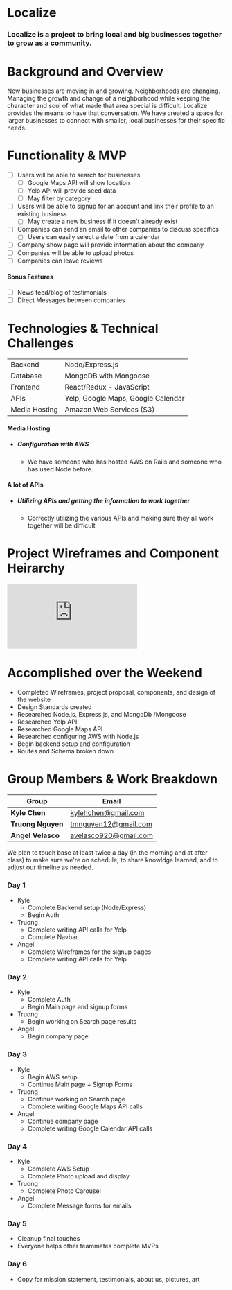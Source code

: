 # Localize

### Localize is a project to bring local and big businesses together to grow as a community. 

# Background and Overview

New businesses are moving in and growing. Neighborhoods are changing. Managing the growth and change of a neighborhood while keeping the character and soul of what made that area special is difficult. Localize provides the means to have that conversation. We have created a space for larger businesses to connect with smaller, local businesses for their specific needs. 

# Functionality & MVP
   - [ ] Users will be able to search for businesses
     - [ ] Google Maps API will show location
     - [ ] Yelp API will provide seed data 
     - [ ] May filter by category 
   - [ ] Users will be able to signup for an account and link their profile to an existing business
     - [ ] May create a new business if it doesn't already exist 
   - [ ] Companies can send an email to other companies to discuss specifics 
     - [ ] Users can easily select a date from a calendar 
   - [ ] Company show page will provide information about the company 
   - [ ] Companies will be able to upload photos
   - [ ] Companies can leave reviews

#### Bonus Features
   - [ ] News feed/blog of testimonials 
   - [ ] Direct Messages between companies 

# Technologies & Technical Challenges
|   |   |
|-------|-------|
| Backend| Node/Express.js |
| Database| MongoDB with Mongoose |
| Frontend| React/Redux - JavaScript|
| APIs| Yelp, Google Maps, Google Calendar |
| Media Hosting | Amazon Web Services (S3) |

#### Media Hosting 
  + ##### Configuration with AWS 
    + We have someone who has hosted AWS on Rails and someone who has used Node before.

#### A lot of APIs
  + ##### Utilizing APIs and getting the information to work together 
    - Correctly utilizing the various APIs and making sure they all work together will be difficult 
    
# Project Wireframes and Component Heirarchy 

![Wireframes](https://github.com/khan-c/flex/blob/master/docs/Wireframes_Components.pdf)

# Accomplished over the Weekend
 - Completed Wireframes, project proposal, components, and design of the website
 - Design Standards created 
 - Researched Node.js, Express.js, and MongoDb /Mongoose 
 - Researched Yelp API 
 - Researched Google Maps API 
 - Researched configuring AWS with Node.js 
 - Begin backend setup and configuration 
 - Routes and Schema broken down 

# Group Members & Work Breakdown

| Group | Email |
|-------|-------|
|**Kyle Chen** | kylehchen@gmail.com |
|**Truong Nguyen** | tmnguyen12@gmail.com|
|**Angel Velasco** | avelasco920@gmail.com|

We plan to touch base at least twice a day (in the morning and at after class) to make sure we're on schedule, to share knowldge learned, and to adjust our timeline as needed. 

### Day 1
  - Kyle 
    - Complete Backend setup (Node/Express)
    - Begin Auth 
  - Truong 
    - Complete writing API calls for Yelp 
    - Complete Navbar  
  - Angel 
    - Complete Wireframes for the signup pages
    - Complete writing API calls for Yelp  

### Day 2
 - Kyle 
    - Complete Auth
    - Begin Main page and signup forms
  - Truong 
    - Begin working on Search page results   
  - Angel 
    - Begin company page

### Day 3
- Kyle 
  - Begin AWS setup 
  - Continue Main page + Signup Forms 
- Truong 
  - Continue working on Search page
  - Complete writing Google Maps API calls
- Angel 
  - Continue company page 
  - Complete writing Google Calendar API calls 

### Day 4
- Kyle
  - Complete AWS Setup
  - Complete Photo upload and display 
- Truong
  - Complete Photo Carousel 
- Angel 
  - Complete Message forms for emails 

### Day 5
- Cleanup final touches 
- Everyone helps other teammates complete MVPs

### Day 6
 - Copy for mission statement, testimonials, about us, pictures, art 


